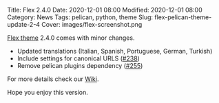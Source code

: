 Title: Flex 2.4.0
Date: 2020-12-01 08:00
Modified: 2020-12-01 08:00
Category: News
Tags: pelican, python, theme
Slug: flex-pelican-theme-update-2-4
Cover: images/flex-screenshot.png

[Flex theme](https://github.com/alexandrevicenzi/Flex) 2.4.0 comes with minor changes.

- Updated translations (Italian, Spanish, Portuguese, German, Turkish)
- Include settings for canonical URLS ([#238](https://github.com/alexandrevicenzi/Flex/issues/238))
- Remove pelican plugins dependency ([#255](https://github.com/alexandrevicenzi/Flex/issues/255))

For more details check our [Wiki](https://github.com/alexandrevicenzi/Flex/wiki).

Hope you enjoy this version.
